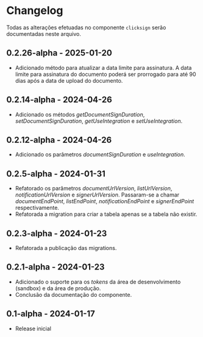 # Changelog

Todas as alterações efetuadas no componente `clicksign` serão documentadas neste arquivo.
## 0.2.26-alpha - 2025-01-20
- Adicionado método para atualizar a data limite para assinatura. A data limite para assinatura do documento poderá ser prorrogado
para até 90 dias após a data de upload do documento.

## 0.2.14-alpha - 2024-04-26
- Adicionado os métodos *getDocumentSignDuration*, *setDocumentSignDuration*, *getUseIntegration* e *setUseIntegration*.

## 0.2.12-alpha - 2024-04-26
- Adicionado os parâmetros *documentSignDuration* e *useIntegration*.

## 0.2.5-alpha - 2024-01-31
- Refatorado os parâmetros *documentUrlVersion*, *listUrlVersion*, *notificationUrlVersion* e *signerUrlVersion*. Passaram-se a chamar *documentEndPoint*, *listEndPoint*, *notificationEndPoint* e *signerEndPoint* respectivamente.
- Refatorada a migration para criar a tabela apenas se a tabela não existir.

## 0.2.3-alpha - 2024-01-23
- Refatorada a publicação das migrations.

## 0.2.1-alpha - 2024-01-23
- Adicionado o suporte para os *tokens* da área de desenvolvimento (sandbox) e da área de produção.
- Conclusão da documentação do componente.

## 0.1-alpha - 2024-01-17
- Release inicial
